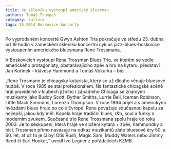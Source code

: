 ```yaml
---
title: Ve skleníku vystoupí americký bluesman
authors: Tomáš Trumpeš
category: kultura
tags: 15-2014 Boskovice koncerty
---
```


Po vyprodaném koncertě Gwyn Ashton Tria pokračuje ve středu 23. dubna od 19 hodin v zámeckém skleníku koncertní cyklus jazz-blues-boskovice vystoupením amerického bluesmana Rene Trossmana. 

V Boskovicích vystoupí Rene Trossman Blues Trio, ve kterém se vedle amerického protagonisty, obstarávajícího zpěv a hru na kytaru, představí Jan Kořínek – klávesy Hammond a Tomáš Vokurka – bicí.

„Rene Trosmann je chicagský kytarista, který se už dlouho věnuje bluesové hudbě. V roce 1985 se stal profesionálem. Na fantastické chicagské scéně hrál pravidelně v klubech jižního i západního Chicaga se známými muzikanty jako Buddy Scott, Byther Smiths, Lurrie Bell, Iceman Robinson, Little Mack Simmons, Lorenzo Thompson. V roce 1994 přijel a s americkými hvězdami blues hraje po celé Evropě. Rene považuje současnou kapelu za nejlepší, jakou kdy měl. Kapela hraje tradiční blues, r&b, soul a funky s moderním zvukem. Současné trio Rene Trossmana spolu hraje od roku 2003. Je to seskupení, která hraje ve složení kytara + zpěv, hammondky a bicí. Trossman přímo navazuje na odkaz muzikantů zlaté bluesové éry 50. a 60. let, ať už to je či byl Otis Rush, Magic Sam, Muddy Waters nebo Jimmy Reed či Earl Hooker,“ uvedl Ivo Legner z pořádajících KZMB.
